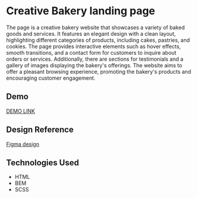 # Creative Bakery landing page

The page is a creative bakery website that showcases a variety of baked goods and services. It features an elegant design with a clean layout, highlighting different categories of products, including cakes, pastries, and cookies. The page provides interactive elements such as hover effects, smooth transitions, and a contact form for customers to inquire about orders or services. Additionally, there are sections for testimonials and a gallery of images displaying the bakery's offerings. The website aims to offer a pleasant browsing experience, promoting the bakery's products and encouraging customer engagement.

## Demo

[DEMO LINK]()

## Design Reference

[Figma design](https://www.figma.com/file/dY3izAm0Vspsmra4lQWQIP/Bakerlab-FE-students?node-id=0%3A1)

## Technologies Used

- HTML
- BEM
- SCSS

